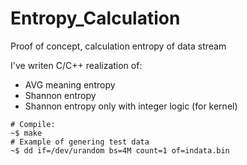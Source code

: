 # Entropy_Calculation
Proof of concept, calculation entropy of data stream

I've writen C/C++ realization of:
- AVG meaning entropy
- Shannon entropy
- Shannon entropy only with integer logic (for kernel)

```
# Compile:
~$ make
# Example of genering test data
~$ dd if=/dev/urandom bs=4M count=1 of=indata.bin
```
